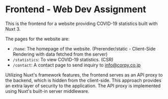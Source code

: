 # Frontend - Web Dev Assignment

This is the frontend for a website providing COVID-19 statistics built with Nuxt 3.

The pages for the website are:
- `/home`: The homepage of the website. (Prerender/static - Client-Side Rendering with data fetched from the server)
- `/statistics`: To view COVID-19 statistics. (CSR)
- `/contact`: A contact page to send inquiry to info@corpy.co.jp

Utilizing Nuxt's framework features, the frontend serves as an API proxy to the backend, which is hidden from the client-side. This approach provides an extra layer of security to the application. The API proxy is implemented using Nuxt's built-in server middleware.